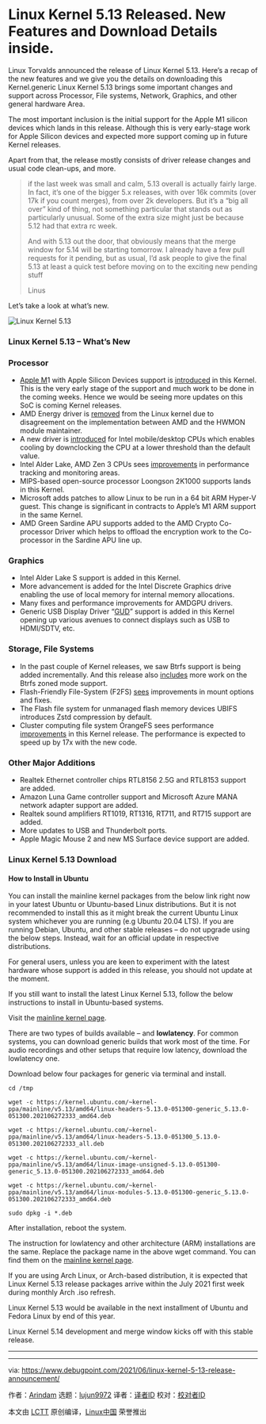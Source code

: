 [#]: subject: (Linux Kernel 5.13 Released. New Features and Download Details inside.)
[#]: via: (https://www.debugpoint.com/2021/06/linux-kernel-5-13-release-announcement/)
[#]: author: (Arindam https://www.debugpoint.com/author/admin1/)
[#]: collector: (lujun9972)
[#]: translator: ( )
[#]: reviewer: ( )
[#]: publisher: ( )
[#]: url: ( )

Linux Kernel 5.13 Released. New Features and Download Details inside.
======
Linux Torvalds announced the release of Linux Kernel 5.13. Here’s a
recap of the new features and we give you the details on downloading
this Kernel.generic
Linux Kernel 5.13 brings some important changes and support across Processor, File systems, Network, Graphics, and other general hardware Area.

The most important inclusion is the initial support for the Apple M1 silicon devices which lands in this release. Although this is very early-stage work for Apple Silicon devices and expected more support coming up in future Kernel releases.

Apart from that, the release mostly consists of driver release changes and usual code clean-ups, and more.

> if the last week was small and calm, 5.13 overall is actually fairly large. In fact, it’s one of the bigger 5.x releases, with over 16k commits (over 17k if you count merges), from over 2k developers. But it’s a “big all over” kind of thing, not something particular that stands out as particularly unusual. Some of the extra size might just be because 5.12 had that extra rc week.
>
> And with 5.13 out the door, that obviously means that the merge window for 5.14 will be starting tomorrow. I already have a few pull requests for it pending, but as usual, I’d ask people to give the final 5.13 at least a quick test before moving on to the exciting new pending
>  stuff
>
> Linus

Let’s take a look at what’s new.

![Linux Kernel 5.13][1]

### Linux Kernel 5.13 – What’s New

### Processor

  * [Apple M][2]1 with Apple Silicon Devices support is [introduced][3] in this Kernel. This is the very early stage of the support and much work to be done in the coming weeks. Hence we would be seeing more updates on this SoC is coming Kernel releases.
  * AMD Energy driver is [removed][4] from the Linux kernel due to disagreement on the implementation between AMD and the HWMON module maintainer.
  * A new driver is [introduced][5] for Intel mobile/desktop CPUs which enables cooling by downclocking the CPU at a lower threshold than the default value.
  * Intel Alder Lake, AMD Zen 3 CPUs sees [improvements][6] in performance tracking and monitoring areas.
  * MIPS-based open-source processor Loongson 2K1000 supports lands in this Kernel.
  * Microsoft adds patches to allow Linux to be run in a 64 bit ARM Hyper-V guest. This change is significant in contracts to Apple’s M1 ARM support in the same Kernel.
  * AMD Green Sardine APU supports added to the AMD Crypto Co-processor Driver which helps to offload the encryption work to the Co-processor in the Sardine APU line up.



### Graphics

  * Intel Alder Lake S support is added in this Kernel.
  * More advancement is added for the Intel Discrete Graphics drive enabling the use of local memory for internal memory allocations.
  * Many fixes and performance improvements for AMDGPU drivers.
  * Generic USB Display Driver “[GUD][7]” support is added in this Kernel opening up various avenues to connect displays such as USB to HDMI/SDTV, etc.



### Storage, File Systems

  * In the past couple of Kernel releases, we saw Btrfs support is being added incrementally. And this release also [includes][8] more work on the Btrfs zoned mode support.
  * Flash-Friendly File-System (F2FS) [sees][9] improvements in mount options and fixes.
  * The Flash file system for unmanaged flash memory devices UBIFS introduces Zstd compression by default.
  * Cluster computing file system OrangeFS sees performance [improvements][10] in this Kernel release. The performance is expected to speed up by 17x with the new code.



### Other Major Additions

  * Realtek Ethernet controller chips RTL8156 2.5G and RTL8153 support are added.
  * Amazon Luna Game controller support and Microsoft Azure MANA network adapter support are added.
  * Realtek sound amplifiers RT1019, RT1316, RT711, and RT715 support are added.
  * More updates to USB and Thunderbolt ports.
  * Apple Magic Mouse 2 and new MS Surface device support are added.



### Linux Kernel 5.13 Download

#### How to Install in Ubuntu

You can install the mainline kernel packages from the below link right now in your latest Ubuntu or Ubuntu-based Linux distributions. But it is not recommended to install this as it might break the current Ubuntu Linux system whichever you are running (e.g Ubuntu 20.04 LTS). If you are running Debian, Ubuntu, and other stable releases – do not upgrade using the below steps. Instead, wait for an official update in respective distributions.

For general users, unless you are keen to experiment with the latest hardware whose support is added in this release, you should not update at the moment.

If you still want to install the latest Linux Kernel 5.13, follow the below instructions to install in Ubuntu-based systems.

Visit the [mainline kernel page][11].

There are two types of builds available – and **lowlatency**. For common systems, you can download generic builds that work most of the time. For audio recordings and other setups that require low latency, download the lowlatency one.

Download below four packages for generic via terminal and install.

```
cd /tmp
```

```
wget -c https://kernel.ubuntu.com/~kernel-ppa/mainline/v5.13/amd64/linux-headers-5.13.0-051300-generic_5.13.0-051300.202106272333_amd64.deb
```

```
wget -c https://kernel.ubuntu.com/~kernel-ppa/mainline/v5.13/amd64/linux-headers-5.13.0-051300_5.13.0-051300.202106272333_all.deb
```

```
wget -c https://kernel.ubuntu.com/~kernel-ppa/mainline/v5.13/amd64/linux-image-unsigned-5.13.0-051300-generic_5.13.0-051300.202106272333_amd64.deb
```

```
wget -c https://kernel.ubuntu.com/~kernel-ppa/mainline/v5.13/amd64/linux-modules-5.13.0-051300-generic_5.13.0-051300.202106272333_amd64.deb
```

```
sudo dpkg -i *.deb
```

After installation, reboot the system.

The instruction for lowlatency and other architecture (ARM) installations are the same. Replace the package name in the above wget command. You can find them on the [mainline kernel page][11].

If you are using Arch Linux, or Arch-based distribution, it is expected that Linux Kernel 5.13 release packages arrive within the July 2021 first week during monthly Arch .iso refresh.

Linux Kernel 5.13 would be available in the next installment of Ubuntu and Fedora Linux by end of this year.

Linux Kernel 5.14 development and merge window kicks off with this stable release.

* * *

--------------------------------------------------------------------------------

via: https://www.debugpoint.com/2021/06/linux-kernel-5-13-release-announcement/

作者：[Arindam][a]
选题：[lujun9972][b]
译者：[译者ID](https://github.com/译者ID)
校对：[校对者ID](https://github.com/校对者ID)

本文由 [LCTT](https://github.com/LCTT/TranslateProject) 原创编译，[Linux中国](https://linux.cn/) 荣誉推出

[a]: https://www.debugpoint.com/author/admin1/
[b]: https://github.com/lujun9972
[1]: https://www.debugpoint.com/blog/wp-content/uploads/2021/06/l513head-1024x576.jpg
[2]: https://www.debugpoint.com/2020/12/apple-m1-mac-linux-announcement/
[3]: http://lkml.iu.edu/hypermail/linux/kernel/2104.3/01764.html
[4]: http://lkml.iu.edu/hypermail/linux/kernel/2104.3/01630.html
[5]: https://lore.kernel.org/lkml/aaa1d843-a8fc-ed31-495d-45080a944558@linaro.org/T/#u
[6]: http://lkml.iu.edu/hypermail/linux/kernel/2104.3/05305.html
[7]: https://github.com/notro/gud/wiki
[8]: http://lkml.iu.edu/hypermail/linux/kernel/2104.3/01780.html
[9]: https://lore.kernel.org/lkml/YJCGSeyA7XoNcyZT@google.com/
[10]: https://git.kernel.org/pub/scm/linux/kernel/git/torvalds/linux.git/commit/?id=9ccce092fc64d19504fa54de4fd659e279cc92e7
[11]: https://kernel.ubuntu.com/~kernel-ppa/mainline/v5.13
